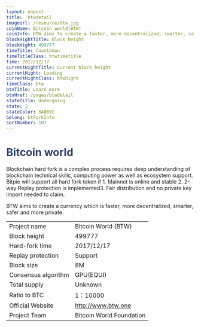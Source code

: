 ```yaml
---
layout: enpost
title:  btwdetail
imageUrl: /resource/btw.jpg
coinName: Bitcoin world(BTW)
coinInfo: BTW aims to create a faster, more decentralized, smarter, safer and more private hardfork coin.
blockHightTitle: Block height
blockHight: 499777
timeTitle: Countdown
timeTitleClass: btwtimetitle
time: 2017/12/17
currentHightTitle: Current block height
currentHight: Loading
currentHightClass: btwhight
timeClass: btw
btnTitle: Learn more
btnHref: /pages/btwdetail
stateTitle: Undergoing
state: 2
stateColor: 3AB69C
belong: btForkInfo
sortNumber: 107
---
```

<h1 style="color: #2F416A">Bitcoin world</h1>
<p class="summarytxt">Blockchain hard fork is a complex process requires deep understanding of blockchain technical skills, computing power as well as ecosystem support. Bitpie will support all hard fork token if 1. Mainnet is online and stable 2. 2-way Replay protection is implemented3. Fair distribution and no private key import needed to claim.
</p>
<p>BTW aims to create a currency which is faster, more decentralized, smarter, safer and more private.
</p>
<table class="center">
  <tbody>
    <tr>
        <td class="tablehalf">Project name</td>
        <td class="tablehalf">Bitcoin World (BTW)</td>
    </tr>
    <tr>
        <td>Block height</td>
        <td>499777</td>
    </tr>
    <tr>
        <td>Hard-fork time</td>
        <td>2017/12/17</td>
    </tr>
    <tr>
        <td>Replay protection</td>
        <td>Support</td>
    </tr>
    <tr>
        <td>Block size</td>
        <td>8M</td>
    </tr>
    <tr>
        <td>Consensus algorithm</td>
        <td>GPU(EQUI)</td>
    </tr>
    <tr>
        <td>Total supply</td>
        <td>Unknown</td>
    </tr>
    <tr>
        <td>Ratio to BTC</td>
        <td>1：10000</td>
    </tr>
    <tr>
        <td>Official Website</td>
        <td><a href="http://www.btw.one" target="_blank">http://www.btw.one</a></td>
    </tr>
    <tr>
        <td>Project Team</td>
        <td>Bitcoin World Foundation</td>
    </tr>
  </tbody>
</table>